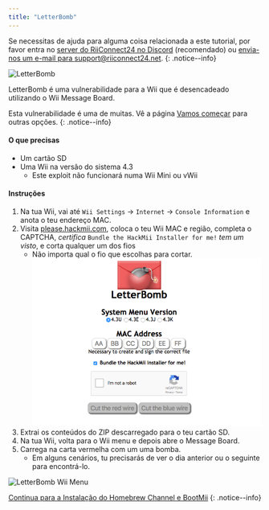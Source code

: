 ```yaml
---
title: "LetterBomb"
---
```


Se necessitas de ajuda para alguma coisa relacionada a este tutorial, por favor entra no [server do RiiConnect24 no Discord](https://discord.gg/b4Y7jfD) (recomendado) ou [envia-nos um e-mail para support@riiconnect24.net](mailto:support@riiconnect24.net).
{: .notice--info}

![LetterBomb](/images/letterbomb.png)

LetterBomb é uma vulnerabilidade para a Wii que é desencadeado utilizando o Wii Message Board.

Esta vulnerabilidade é uma de muitas. Vê a página [Vamos começar](/get-started) para outras opções.
{: .notice--info}

#### O que precisas
- Um cartão SD
- Uma Wii na versão do sistema 4.3
   - Este exploit não funcionará numa Wii Mini ou vWii

#### Instruções

1. Na tua Wii, vai até `Wii Settings` -> `Internet` -> `Console Information` e anota o teu endereço MAC.
2. Visita [please.hackmii.com](https://please.hackmii.com), coloca o teu Wii MAC e região, completa o CAPTCHA, *certifica* `Bundle the HackMii Installer for me!` *tem um visto*, e corta qualquer um dos fios
   - Não importa qual o fio que escolhas para cortar. ![HackMii Screen](/images/Wii/LetterBomb-PC.png)
3. Extrai os conteúdos do ZIP descarregado para o teu cartão SD.
4. Na tua Wii, volta para o Wii menu e depois abre o Message Board.
5. Carrega na carta vermelha com um uma bomba.
   - Em alguns cenários, tu precisarás de ver o dia anterior ou o seguinte para encontrá-lo.

![LetterBomb Wii Menu](/images/Wii/LetterBomb-Wii.png)

[Continua para a Instalação do Homebrew Channel e BootMii](hbc)
{: .notice--info}
